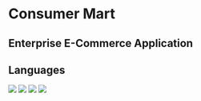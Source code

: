 # Consumer Mart 



## Enterprise E-Commerce Application 



## Languages
![](https://img.shields.io/badge/FrontEnd-Angular-informational?style=flat&logo=<LOGO_NAME>&logoColor=white&color=5F7FF6)
![](https://img.shields.io/badge/BackEnd-.NET-informational?style=flat&logo=<LOGO_NAME>&logoColor=white&color=5F7FF6)
![](https://img.shields.io/badge/Database-MongoDB-informational?style=flat&logo=<LOGO_NAME>&logoColor=white&color=5F7FF6)
![](https://img.shields.io/badge/Other-Express-informational?style=flat&logo=<LOGO_NAME>&logoColor=white&color=5F7FF6)


